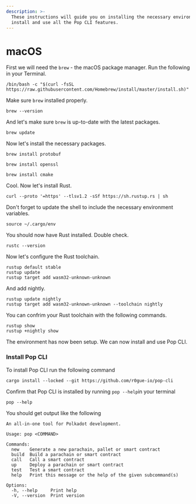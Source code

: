 ```yaml
---
description: >-
  These instructions will guide you on installing the necessary environment to
  install and use all the Pop CLI features.
---
```


# macOS

First we will need the `brew` - the macOS package manager. Run the following in your Terminal.

```
/bin/bash -c "$(curl -fsSL https://raw.githubusercontent.com/Homebrew/install/master/install.sh)"
```

Make sure `brew` installed properly.

```
brew --version
```

And let's make sure `brew` is up-to-date with the latest packages.

```
brew update
```

Now let's install the necessary packages.

```
brew install protobuf
```

```
brew install openssl
```

```
brew install cmake
```

Cool. Now let's install Rust.

```
curl --proto '=https' --tlsv1.2 -sSf https://sh.rustup.rs | sh
```

Don't forget to update the shell to include the necessary environment variables.

```
source ~/.cargo/env
```

You should now have Rust installed. Double check.

```
rustc --version
```

Now let's configure the Rust toolchain.

```
rustup default stable
rustup update
rustup target add wasm32-unknown-unknown
```

And add nightly.

```
rustup update nightly
rustup target add wasm32-unknown-unknown --toolchain nightly
```

You can confrim your Rust toolchain with the following commands.

```
rustup show
rustup +nightly show
```

The environment has now been setup. We can now install and use Pop CLI.

### Install Pop CLI

To install Pop CLI run the following command

```
cargo install --locked --git https://github.com/r0gue-io/pop-cli
```

Confirm that Pop CLI is installed by running `pop --help`in your terminal

```
pop --help
```

You should get output like the following

```
An all-in-one tool for Polkadot development.

Usage: pop <COMMAND>

Commands:
  new    Generate a new parachain, pallet or smart contract
  build  Build a parachain or smart contract
  call   Call a smart contract
  up     Deploy a parachain or smart contract
  test   Test a smart contract
  help   Print this message or the help of the given subcommand(s)

Options:
  -h, --help     Print help
  -V, --version  Print version
```
